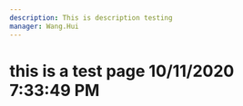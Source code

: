 ```yaml
---
description: This is description testing
manager: Wang.Hui
---
```

# this is a test page 10/11/2020 7:33:49 PM